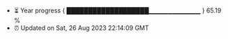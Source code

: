 - ⏳ Year progress { ███████████████████▁▁▁▁▁▁▁▁▁▁▁ } 65.19 %
- ⏰ Updated on Sat, 26 Aug 2023 22:14:09 GMT

